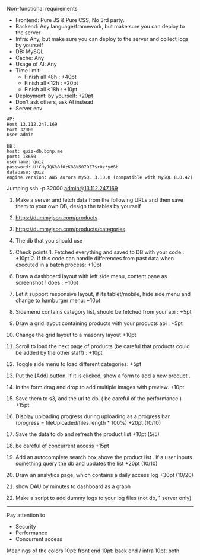 Non-functional requirements
- Frontend: Pure JS & Pure CSS, No 3rd party.
- Backend: Any language/framework, but make sure you can deploy to the server
- Infra: Any, but make sure you can deploy to the server and collect logs by yourself
- DB: MySQL
- Cache: Any
- Usage of AI: Any
- Time limit: 
  - Finish all <8h : +40pt
  - Finish all <12h : +20pt
  - Finish all <18h : +10pt
- Deployment: by yourself: +20pt
- Don't ask others, ask AI instead
- Server env
```
AP:
Host 13.112.247.169
Port 32000
User admin

DB：
host: quiz-db.bonp.me
port: 18650
username: quiz
password: U!CHyJQK%8f0zK8&%507OZ7$r0z*y#&b
database: quiz
engine version: AWS Aurora MySQL 3.10.0 (compatible with MySQL 8.0.42)
```
Jumping
 ssh -p 32000 admin@13.112.247.169


 1. Make a server and fetch data from the following URLs and then save them to your own DB, design the tables by yourself
  1. https://dummyjson.com/products
  2. https://dummyjson.com/products/categories
  3. The db that you should use
  4. Check points
    1. Fetched everything and saved to DB with your code : +10pt
    2. If this code can handle differences from past data when executed in a batch process: +10pt

2. Draw a dashboard layout with left side menu, content pane as screenshot 1 does : +10pt

3. Let it support responsive layout, if its tablet/mobile, hide side menu and change to hamburger menu: +10pt

4. Sidemenu contains category list, should be fetched from your api : +5pt

5. Draw a grid layout containing products with your products api : +5pt
  1. Change the grid layout to a masonry layout +10pt

6. Scroll to load the next page of products (be careful that products could be added by the other staff) : +10pt

7. Toggle side menu to load different categories: +5pt

8. Put the [Add] button. If it is clicked, show a form to add a new product . 
  1. In the form drag and drop to add multiple images with preview. +10pt 
  2. Save them to s3, and the url to db. ( be careful of the performance ) +15pt
  3. Display uploading progress during uploading as a progress bar (progress = fileUploaded/files.length * 100%) +20pt (10/10)
  4. Save the data to db and refresh the product list +10pt (5/5)
  5. be careful of concurrent access +15pt

9. Add an autocomplete search box above the product list . If a user inputs something query the db and updates the list +20pt (10/10)

10.  Draw an analytics page, which contains a daily access log +30pt (10/20)
  1. show DAU by minutes to dashboard as a graph 
  2. Make a script to add dummy logs to your log files (not db, 1 server only)


---

Pay attention to
- Security
- Performance 
- Concurrent access


Meanings of the colors
10pt: front end
10pt: back end / infra
10pt: both